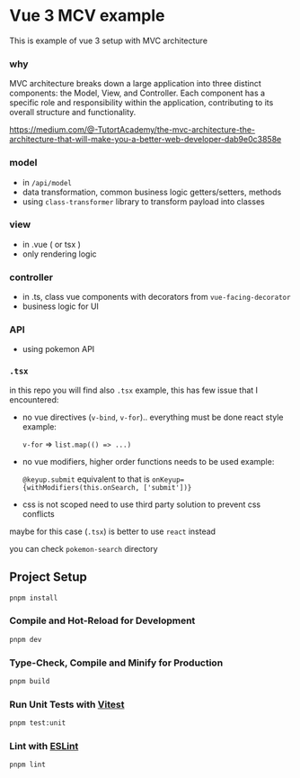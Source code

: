 # Vue 3 MCV example

This is example of vue 3 setup with MVC architecture

### why

MVC architecture breaks down a large application into three distinct components: the Model, View, and Controller. Each component has a specific role and responsibility within the application, contributing to its overall structure and functionality.

<https://medium.com/@-TutortAcademy/the-mvc-architecture-the-architecture-that-will-make-you-a-better-web-developer-dab9e0c3858e>

### model

- in `/api/model`
- data transformation, common business logic getters/setters, methods
- using `class-transformer` library to transform payload into classes

### view

- in .vue ( or tsx )
- only rendering logic

### controller

- in .ts, class vue components with decorators from `vue-facing-decorator`
- business logic for UI

### API

- using pokemon API

### `.tsx`

in this repo you will find also `.tsx` example, this has few issue that I encountered:

- no vue directives (`v-bind`, `v-for`).. everything must be done react style example:

  `v-for` => `list.map(() => ...)`

- no vue modifiers, higher order functions needs to be used example:

  `@keyup.submit` equivalent to that is `onKeyup={withModifiers(this.onSearch, ['submit'])}`

- css is not scoped need to use third party solution to prevent css conflicts

maybe for this case (`.tsx`) is better to use `react` instead

you can check `pokemon-search` directory

## Project Setup

```sh
pnpm install
```

### Compile and Hot-Reload for Development

```sh
pnpm dev
```

### Type-Check, Compile and Minify for Production

```sh
pnpm build
```

### Run Unit Tests with [Vitest](https://vitest.dev/)

```sh
pnpm test:unit
```

### Lint with [ESLint](https://eslint.org/)

```sh
pnpm lint
```
